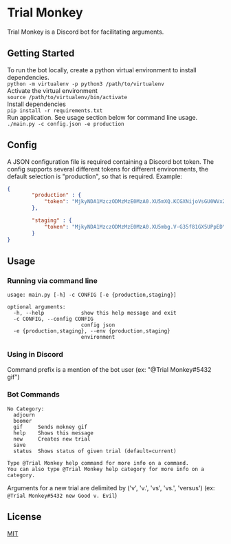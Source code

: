 # Trial Monkey

Trial Monkey is a Discord bot for facilitating arguments.

## Getting Started
To run the bot locally, create a python virtual environment to install dependencies.  
`python -m virtualenv -p python3 /path/to/virtualenv`  
Activate the virtual environment  
`source /path/to/virtualenv/bin/activate`  
Install dependencies  
`pip install -r requirements.txt`  
Run application. See usage section below for command line usage.  
`./main.py -c config.json -e production`  

## Config
A JSON configuration file is required containing a Discord bot token. The config supports several different tokens for different environments, the default selection is "production", so that is required. Example:
```json
{
        "production" : {
            "token": "MjkyNDA1MzczODMzMzE0MzA0.XU5mXQ.KCGXNijoVsGU0WVxZ5FUARfCUGY"
        },

        "staging" : {
            "token": "MjkyNDA1MzczODMzMzE0MzA0.XU5mbg.V-G35f81GX5UPpEDYSSyl0TE4CM"
        }
}
```

## Usage
### Running via command line
```
usage: main.py [-h] -c CONFIG [-e {production,staging}]

optional arguments:
  -h, --help            show this help message and exit
  -c CONFIG, --config CONFIG
                        config json
  -e {production,staging}, --env {production,staging}
                        environment
```
### Using in Discord
Command prefix is a mention of the bot user (ex: "@Trial Monkey#5432 gif")
### Bot Commands
```
No Category:
  adjourn
  boomer
  gif     Sends mokney gif
  help    Shows this message
  new     Creates new trial
  save
  status  Shows status of given trial (default=current)

Type @Trial Monkey help command for more info on a command.
You can also type @Trial Monkey help category for more info on a category.
```
Arguments for a new trial are delimited by ('v', 'v.', 'vs', 'vs.', 'versus') (ex: `@Trial Monkey#5432 new Good v. Evil`)

## License
[MIT](https://choosealicense.com/licenses/mit/)

